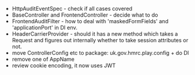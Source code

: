 * HttpAuditEventSpec - check if all cases covered
* BaseController and FrontendController - decide what to do
* FrontendAuditFilter - how to deal with 'maskedFormFields' and 'applicationPort' in DI env.
* HeaderCarrierProvider - should it has a new method which takes a Request and figures out internally whether to take session attributes or not.
* move ControllerConfig etc to package: uk.gov.hmrc.play.config + do DI
* remove one of AppName
* review cookie encoding, it now uses JWT
